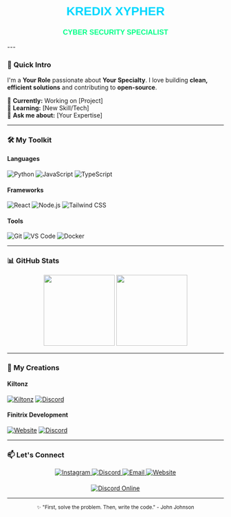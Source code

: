 <div align="center">
  <h1 style="font-family: 'Orbitron', sans-serif; color: #00D8FF">KREDIX XYPHER</h1>
  <h3 style="font-family: 'Orbitron', sans-serif; color: #00ff88">CYBER SECURITY SPECIALIST</h3>
</div>
---

### 🚀 **Quick Intro**  
I'm a **Your Role** passionate about **Your Specialty**. I love building **clean, efficient solutions** and contributing to **open-source**.  

🔭 **Currently:** Working on [Project]  
🌱 **Learning:** [New Skill/Tech]  
💬 **Ask me about:** [Your Expertise]  

---

### 🛠️ **My Toolkit**  

#### **Languages**  
![Python](https://img.shields.io/badge/-Python-3776AB?logo=python&logoColor=white)
![JavaScript](https://img.shields.io/badge/-JavaScript-F7DF1E?logo=javascript&logoColor=black)
![TypeScript](https://img.shields.io/badge/-TypeScript-3178C6?logo=typescript&logoColor=white)

#### **Frameworks**  
![React](https://img.shields.io/badge/-React-61DAFB?logo=react&logoColor=black)
![Node.js](https://img.shields.io/badge/-Node.js-339933?logo=node.js&logoColor=white)
![Tailwind CSS](https://img.shields.io/badge/-Tailwind%20CSS-06B6D4?logo=tailwind-css&logoColor=white)

#### **Tools**  
![Git](https://img.shields.io/badge/-Git-F05032?logo=git&logoColor=white)
![VS Code](https://img.shields.io/badge/-VS%20Code-007ACC?logo=visual-studio-code&logoColor=white)
![Docker](https://img.shields.io/badge/-Docker-2496ED?logo=docker&logoColor=white)

---

### 📊 **GitHub Stats**  
<div align="center">
  <img height="165" src="https://github-readme-stats.vercel.app/api?username=yourusername&show_icons=true&theme=default&hide_border=true" />
  <img height="165" src="https://github-readme-stats.vercel.app/api/top-langs/?username=yourusername&layout=compact&theme=default&hide_border=true" />
</div>

---

### 🎨 **My Creations**

#### Kiltonz
[![Kiltonz](https://img.shields.io/badge/View_Kiltonz-9146FF?style=for-the-badge&logo=twitch&logoColor=white)](https://yourlink.com)
[![Discord](https://img.shields.io/badge/Join_Discord-5865F2?style=for-the-badge&logo=discord&logoColor=white)](https://discord.gg/yourlink)

#### Finitrix Development
[![Website](https://img.shields.io/badge/Visit_Website-FF7139?style=for-the-badge&logo=firefox&logoColor=white)](https://yourwebsite.com)
[![Discord](https://img.shields.io/badge/Join_Discord-5865F2?style=for-the-badge&logo=discord&logoColor=white)](https://discord.gg/yourlink)

---

### 📫 **Let's Connect**

<div align="center">
  <a href="https://instagram.com/yourprofile">
    <img src="https://img.shields.io/badge/Instagram-E4405F?style=for-the-badge&logo=instagram&logoColor=white" alt="Instagram" />
  </a>
  <a href="https://discord.gg/yourlink">
    <img src="https://img.shields.io/badge/Discord-5865F2?style=for-the-badge&logo=discord&logoColor=white" alt="Discord" />
  </a>
  <a href="mailto:youremail@example.com">
    <img src="https://img.shields.io/badge/Email-D14836?style=for-the-badge&logo=gmail&logoColor=white" alt="Email" />
  </a>
  <a href="https://yourwebsite.com">
    <img src="https://img.shields.io/badge/Website-FF7139?style=for-the-badge&logo=firefox&logoColor=white" alt="Website" />
  </a>
</div>

<div align="center" style="margin-top:20px">
  <a href="https://discord.gg/yourlink">
    <img src="https://dcbadge.vercel.app/api/server/yourserverid?style=flat" alt="Discord Online" />
  </a>
</div>

---

<div align="center">
  <sub>✨ "First, solve the problem. Then, write the code." - John Johnson</sub>
</div>
